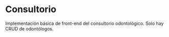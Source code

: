 # Consultorio
Implementación básica de front-end del consultorio odontológico. Solo hay CRUD de odontólogos.

